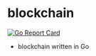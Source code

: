 # blockchain

[![Go Report Card](https://goreportcard.com/badge/github.com/itsubaki/blockchain?style=flat-square)](https://goreportcard.com/report/github.com/itsubaki/blockchain)

 - blockchain written in Go
